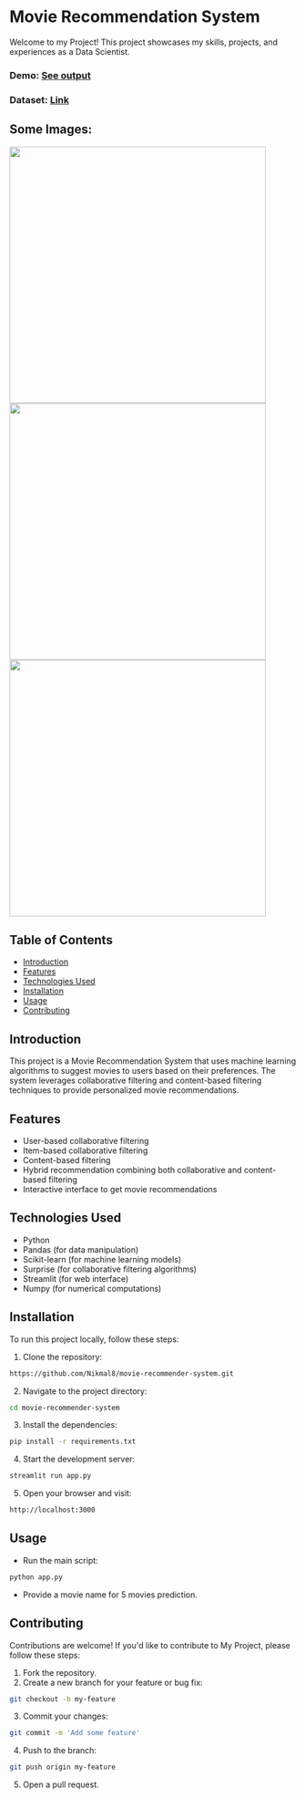 # Movie Recommendation System
Welcome to my Project! This project showcases my skills, projects, and experiences as a Data Scientist.

### Demo: [See output](https://github.com/user-attachments/assets/14ab0545-075f-4fc4-943c-de018414ff2b)

### Dataset: [Link](https://www.kaggle.com/datasets/tmdb/tmdb-movie-metadata)
## Some Images:
<img width="450px;" src="https://github.com/user-attachments/assets/8975def5-e7ae-4681-be9d-783e9c23c5a1"/>
<img width="450px;" src="https://github.com/user-attachments/assets/9180370c-2ed4-4bff-a1ce-15aa5e752004"/>
<img width="450px;" src="https://github.com/user-attachments/assets/56602a78-1a27-454e-9060-0213f0e332b2"/>


## Table of Contents
- [Introduction](#introduction)
- [Features](#features)
- [Technologies Used](#technologies-used)
- [Installation](#installation)
- [Usage](#usage)
- [Contributing](#contributing)

## Introduction
This project is a Movie Recommendation System that uses machine learning algorithms to suggest movies to users based on their preferences. The system leverages collaborative filtering and content-based filtering techniques to provide personalized movie recommendations.
## Features
- User-based collaborative filtering
- Item-based collaborative filtering
- Content-based filtering
- Hybrid recommendation combining both collaborative and content-based filtering
- Interactive interface to get movie recommendations

## Technologies Used
- Python
- Pandas (for data manipulation)
- Scikit-learn (for machine learning models)
- Surprise (for collaborative filtering algorithms)
- Streamlit (for web interface)
- Numpy (for numerical computations)

## Installation
To run this project locally, follow these steps:

1. Clone the repository: 
```bash
https://github.com/Nikmal8/movie-recommender-system.git
```
2. Navigate to the project directory: 
```bash
cd movie-recommender-system
```
3. Install the dependencies: 
```bash
pip install -r requirements.txt
```
4. Start the development server: 
```bash
streamlit run app.py
```
5. Open your browser and visit: 
```bash
http://localhost:3000
```

## Usage
- Run the main script:
```bash
python app.py
```

- Provide a movie name for 5 movies prediction.

## Contributing
Contributions are welcome! If you'd like to contribute to My Project, please follow these steps:

1. Fork the repository.
2. Create a new branch for your feature or bug fix: 
```bash
git checkout -b my-feature
```
3. Commit your changes: 
```bash
git commit -m 'Add some feature'
```
4. Push to the branch: 
```bash
git push origin my-feature
```
5. Open a pull request.


